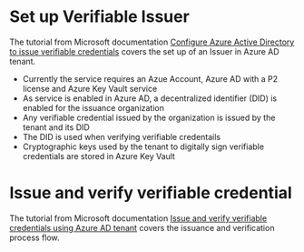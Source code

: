 # Set up Verifiable Issuer
The tutorial from Microsoft documentation [Configure Azure Active Directory to issue verifiable credentials](https://docs.microsoft.com/en-us/azure/active-directory/verifiable-credentials/enable-your-tenant-verifiable-credentials) covers the set up of an Issuer in Azure AD tenant.

* Currently the service requires an Azue Account, Azure AD with a P2 license and Azure Key Vault service
* As service is enabled in Azure AD, a decentralized identifier (DID) is enabled for the issuance organization
* Any verifiable credential issued by the organization is issued by the tenant and its DID
* The DID is used when verifying verifiable credentails
* Cryptographic keys used by the tenant to digitally sign verifiable credentials are stored in Azure Key Vault

# Issue and verify verifiable credential
The tutorial from Microsoft documentation [Issue and verify verifiable credentials using Azure AD tenant](https://docs.microsoft.com/en-us/azure/active-directory/verifiable-credentials/issue-verify-verifiable-credentials-your-tenant) covers the issuance and verification process flow.

